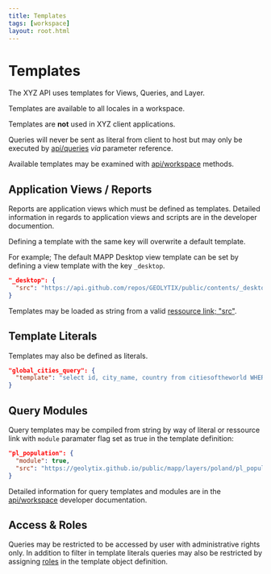 ```yaml
---
title: Templates
tags: [workspace]
layout: root.html
---
```


# Templates

The XYZ API uses templates for Views, Queries, and Layer.

Templates are available to all locales in a workspace.

Templates are **not** used in XYZ client applications.

Queries will never be sent as literal from client to host but may only be executed by [api/queries](/xyz/docs/develop/api/query/) *via* parameter reference.

Available templates may be examined with [api/workspace](/xyz/docs/develop/api/workspace/) methods.

## Application Views / Reports

Reports are application views which must be defined as templates. Detailed information in regards to application views and scripts are in the developer documention.

Defining a template with the same key will overwrite a default template.

For example; The default MAPP Desktop view template can be set by defining a view template with the key `_desktop`.

```json
"_desktop": {
  "src": "https://api.github.com/repos/GEOLYTIX/public/contents/_desktop_wide.html"
}
```

Templates may be loaded as string from a valid [ressource link; "src"](/xyz/docs/workspace/workspaces/src).

## Template Literals

Templates may also be defined as literals.

```json
"global_cities_query": {
  "template": "select id, city_name, country from citiesoftheworld WHERE true ${viewport} limit 99;"
}
```

## Query Modules

Query templates may be compiled from string by way of literal or ressource link with `module` paramater flag set as true in the template definition:

```json
"pl_population": {
  "module": true,
  "src": "https://geolytix.github.io/public/mapp/layers/poland/pl_population.js"
}
```

Detailed information for query templates and modules are in the [api/workspace](/xyz/docs/develop/api/workspace/) developer documentation.

## Access & Roles

Queries may be restricted to be accessed by user with administrative rights only. In addition to filter in template literals queries may also be restricted by assigning [roles](/xyz/docs/workspace/roles/) in the template object definition.